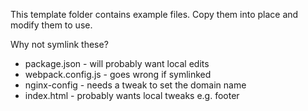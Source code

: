 
This template folder contains example files. Copy them into place and modify them to use.

Why not symlink these?

 - package.json - will probably want local edits
 - webpack.config.js - goes wrong if symlinked
 - nginx-config - needs a tweak to set the domain name
 - index.html - probably wants local tweaks e.g. footer

